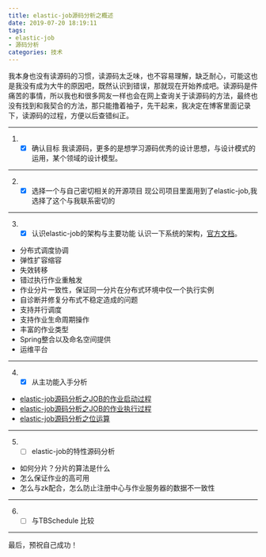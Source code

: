 ```yaml
---
title: elastic-job源码分析之概述
date: 2019-07-20 18:19:11
tags: 
- elastic-job
- 源码分析
categories: 技术
---
```

我本身也没有读源码的习惯，读源码太乏味，也不容易理解，缺乏耐心，可能这也是我没有成为大牛的原因吧，既然认识到错误，那就现在开始养成吧。读源码是件痛苦的事情，所以我也和很多网友一样也会在网上查询关于读源码的方法，最终也没有找到和我契合的方法，那只能撸着袖子，先干起来，我决定在博客里面记录下，读源码的过程，方便以后查错纠正。

---

1. - [x] 确认目标
我读源码，更多的是想学习源码优秀的设计思想，与设计模式的运用，某个领域的设计模型。

---

2. - [x] 选择一个与自己密切相关的开源项目
现公司项目里面用到了elastic-job,我选择了这个与我联系密切的

---


3. - [x] 认识elastic-job的架构与主要功能
    认识一下系统的架构，[官方文档](http://elasticjob.io/docs/elastic-job-lite/00-overview/)。

  - 分布式调度协调
  - 弹性扩容缩容
  - 失效转移
  - 错过执行作业重触发
  - 作业分片一致性，保证同一分片在分布式环境中仅一个执行实例
  - 自诊断并修复分布式不稳定造成的问题
  - 支持并行调度
  - 支持作业生命周期操作
  - 丰富的作业类型
  - Spring整合以及命名空间提供
  - 运维平台

---

4. - [x] 从主功能入手分析
- [elastic-job源码分析之JOB的作业启动过程](https://huangchunwu.github.io/2019/07/20/elastic-job源码分析之JOB的启动过程)
- [elastic-job源码分析之JOB的作业执行过程](https://huangchunwu.github.io/2019/07/20/elastic-job源码分析之JOB的作业执行过程)
- [elastic-job源码分析之位运算]([https://huangchunwu.github.io/2019/07/20/elastic-job%E6%BA%90%E7%A0%81%E5%88%86%E6%9E%90%E4%B9%8B%E4%BD%8D%E8%BF%90%E7%AE%97/](https://huangchunwu.github.io/2019/07/20/elastic-job源码分析之位运算/))

---

5. - [ ] elastic-job的特性源码分析
- 如何分片？分片的算法是什么
- 怎么保证作业的高可用
- 怎么与zk配合，怎么防止注册中心与作业服务器的数据不一致性

---

6. - [ ] 与TBSchedule 比较

---

最后，预祝自己成功！